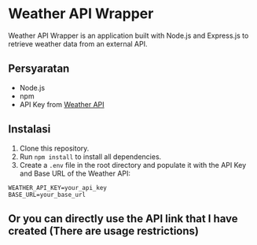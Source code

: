 # Weather API Wrapper

Weather API Wrapper is an application built with Node.js and Express.js to retrieve weather data from an external API.

## Persyaratan

- Node.js
- npm
- API Key from [Weather API](https://weatherapi.com)

## Instalasi

1. Clone this repository.
2. Run `npm install` to install all dependencies.
3. Create a `.env` file in the root directory and populate it with the API Key and Base URL of the Weather API:

```env
WEATHER_API_KEY=your_api_key
BASE_URL=your_base_url
```

## Or you can directly use the API link that I have created (There are usage restrictions)
